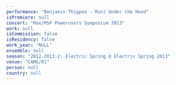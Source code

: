 ```yaml
---
performance: "Benjamin Thigpen - Rust Under the Hood"
isPremiere: null
concert: "Max/MSP Powerusers Symposium 2013"
work: null
isCommission: false
isResidency: false
work_year: "NULL"
ensemble: null
season: "2012-2013:2: Electric Spring @ Electric Spring 2013"
venue: "CAMG/01"
person: null
country: null
---
```


